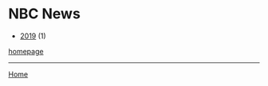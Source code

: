 # NBC News

  * [2019](./nbc-news-2019.md) (1)

[homepage](https://www.nbcnews.com/)

----

[Home](../index.md)
